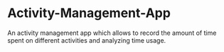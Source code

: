 # Activity-Management-App
An activity management app which allows to record the amount of time spent on different activities and analyzing time usage. 
